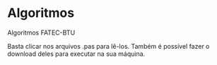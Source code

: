 # Algoritmos
 Algoritmos FATEC-BTU

Basta clicar nos arquivos .pas para lê-los. Também é possível fazer o download deles para executar na sua máquina.
